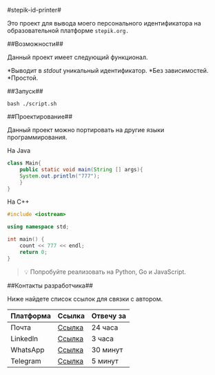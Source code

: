 #stepik-id-printer#

Это проект для вывода моего персонального идентификатора на образовательной платформе ```stepik.org.```

##Возможности##

Данный проект имеет следующий функционал.

*Выводит в *stdout* уникальный идентификатор.
*Без зависимостей.
*Простой.

##Запуск##

```bash ./script.sh```

##Проектирование##

Данный проект можно портировать на другие языки программирования.

На Java

```java
class Main{
    public static void main(String [] args){
	System.out.println("777");
    }
}
```

На С++

```cpp
#include <iostream>

using namespace std;

int main() {
    count << 777 << endl;
    return 0;
}
```

> 💡 Попробуйте реализовать на Python, Go и JavaScript.

##Контакты разработчика##

Ниже найдете список ссылок для связки с автором.

| Платформа  | Ссылка  | Отвечу за  |
|------------|---------|------------|
|Почта | [Ссылка](https://www.google.com/)| 24 часа |
|Linkedln | [Ссылка](https://www.google.com/)| 3 часа |
|WhatsApp | [Ссылка](https://www.google.com/)| 30 минут |
|Telegram | [Ссылка](https://www.google.com/)| 5 минут |
